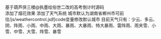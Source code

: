 基于葫芦侠三楼@执墨绘俗世二改的高考倒计时源码<br>添加了烟花效果
添加了天气系统
城市默认为湖南省郴州市可前往/js/weathercontrol.js的code变量修改默认城市
目前天气只有：少云、多云、阴、阵雨、小雨、中雨、大雨、暴雨、大暴雨、特大暴雨、雷阵雨、雨夹雪、小雪、中雪、大雪、阵雪、暴雪
